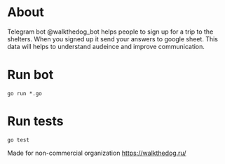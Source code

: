 About
=

Telegram bot @walkthedog_bot helps people to sign up for a trip to the shelters.
When you signed up it send your answers to google sheet. This data will helps to understand audeince and improve communication.

Run bot 
=

```go run *.go```

Run tests
=

```go test```


Made for non-commercial organization https://walkthedog.ru/